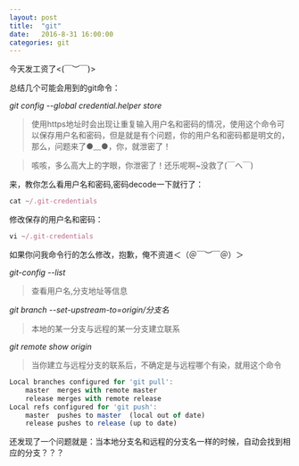 ```yaml
---
layout: post
title:  "git"
date:   2016-8-31 16:00:00
categories: git
---
```

今天发工资了<(￣︶￣)>

总结几个可能会用到的git命令：

*git config --global credential.helper store*

>使用https地址时会出现让重复输入用户名和密码的情况，使用这个命令可以保存用户名和密码，但是就是有个问题，你的用户名和密码都是明文的，
那么，问题来了●﹏●，你，就泄密了！

>咳咳，多么高大上的字眼，你泄密了！还乐呢啊~没救了(￣へ￣)

来，教你怎么看用户名和密码,密码decode一下就行了：

```javascript
cat ~/.git-credentials
```

修改保存的用户名和密码：
```javascript
vi ~/.git-credentials
```

如果你问我命令行的怎么修改，抱歉，俺不资道＜（＠￣︶￣＠）＞

*git-config --list*

>查看用户名,分支地址等信息

*git branch --set-upstream-to=origin/分支名*

>本地的某一分支与远程的某一分支建立联系

*git remote show origin*

>当你建立与远程分支的联系后，不确定是与远程哪个有染，就用这个命令

```javascript
Local branches configured for 'git pull':
    master  merges with remote master
    release merges with remote release
Local refs configured for 'git push':
    master  pushes to master  (local out of date)
    release pushes to release (up to date)
```


还发现了一个问题就是：当本地分支名和远程的分支名一样的时候，自动会找到相应的分支？？？







